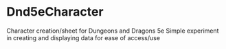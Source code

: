 # Dnd5eCharacter
Character creation/sheet for Dungeons and Dragons 5e
Simple experiment in creating and displaying data for ease of access/use
